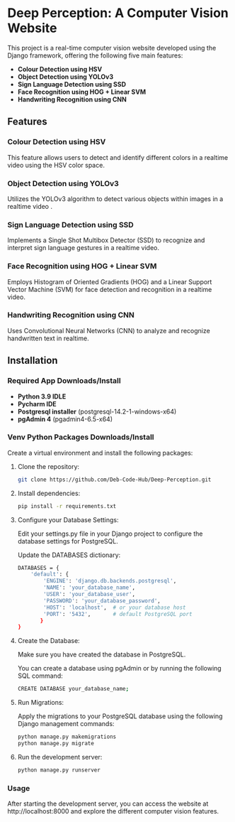 # Deep Perception: A Computer Vision Website

This project is a real-time computer vision website developed using the Django framework, offering the following five main features:

- **Colour Detection using HSV**
- **Object Detection using YOLOv3**
- **Sign Language Detection using SSD**
- **Face Recognition using HOG + Linear SVM**
- **Handwriting Recognition using CNN**

## Features

### Colour Detection using HSV
This feature allows users to detect and identify different colors in a realtime video using the HSV color space.

### Object Detection using YOLOv3
Utilizes the YOLOv3 algorithm to detect various objects within images in a realtime video .

### Sign Language Detection using SSD
Implements a Single Shot Multibox Detector (SSD) to recognize and interpret sign language gestures in a realtime video.

### Face Recognition using HOG + Linear SVM
Employs Histogram of Oriented Gradients (HOG) and a Linear Support Vector Machine (SVM) for face detection and recognition in a realtime video.

### Handwriting Recognition using CNN
Uses Convolutional Neural Networks (CNN) to analyze and recognize handwritten text in realtime.

## Installation

### Required App Downloads/Install
- **Python 3.9 IDLE**
- **Pycharm IDE**
- **Postgresql installer** (postgresql-14.2-1-windows-x64)
- **pgAdmin 4** (pgadmin4-6.5-x64)

### Venv Python Packages Downloads/Install

Create a virtual environment and install the following packages:

1. Clone the repository:
   ```sh
   git clone https://github.com/Deb-Code-Hub/Deep-Perception.git
   
2. Install dependencies:
   ```sh
   pip install -r requirements.txt

3. Configure your Database Settings:
   
   Edit your settings.py file in your Django project to configure the database settings for PostgreSQL.
   
   Update the DATABASES dictionary:
   
   ```sh
   DATABASES = {
       'default': {
           'ENGINE': 'django.db.backends.postgresql',
           'NAME': 'your_database_name',
           'USER': 'your_database_user',
           'PASSWORD': 'your_database_password',
           'HOST': 'localhost',  # or your database host
           'PORT': '5432',       # default PostgreSQL port
          }
   }

5. Create the Database:
   
   Make sure you have created the database in PostgreSQL.

   You can create a database using pgAdmin or by running the following SQL command:
   
   ````sh
   CREATE DATABASE your_database_name;

7. Run Migrations:

   Apply the migrations to your PostgreSQL database using the following Django management commands:
   
   ```sh
   python manage.py makemigrations
   python manage.py migrate

8. Run the development server:
   ```sh
   python manage.py runserver

### Usage

After starting the development server, you can access the website at http://localhost:8000 and explore the different computer vision features.
   

